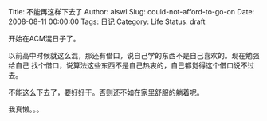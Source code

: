 Title: 不能再这样下去了
Author: alswl
Slug: could-not-afford-to-go-on
Date: 2008-08-11 00:00:00
Tags: 日记
Category: Life
Status: draft

开始在ACM混日子了。

以前高中时候就这么混，那还有借口，说自己学的东西不是自己喜欢的。现在勉强给自己 找个借口，说算法这些东西不是自己热衷的，自己都觉得这个借口说不过去。

不能这么下去了，要好好干。否则还不如在家里舒服的躺着呢。

我真懒。。。

